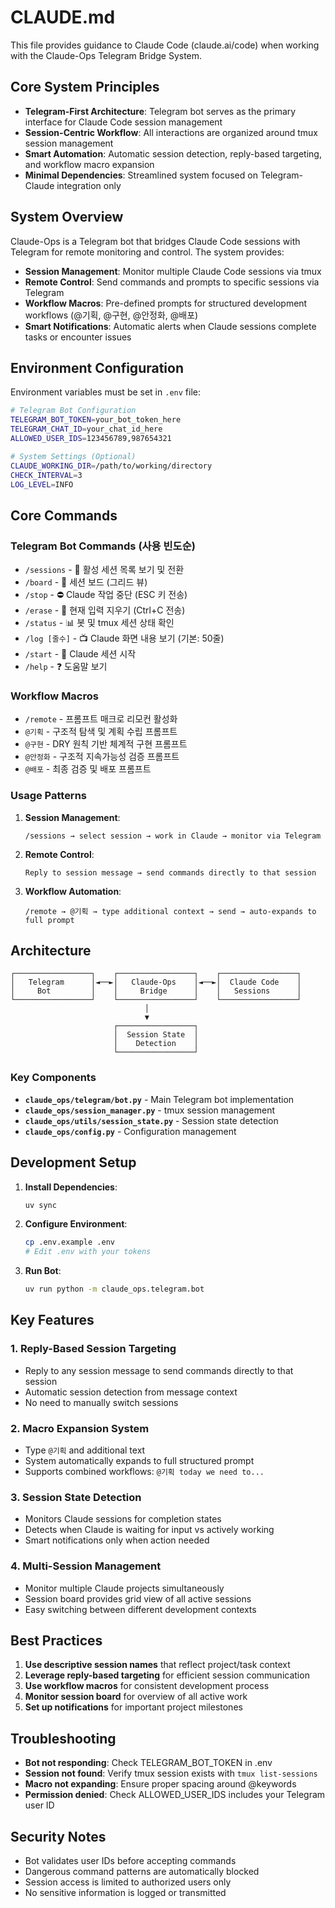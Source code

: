 # CLAUDE.md

This file provides guidance to Claude Code (claude.ai/code) when working with the Claude-Ops Telegram Bridge System.

## Core System Principles

- **Telegram-First Architecture**: Telegram bot serves as the primary interface for Claude Code session management
- **Session-Centric Workflow**: All interactions are organized around tmux session management
- **Smart Automation**: Automatic session detection, reply-based targeting, and workflow macro expansion
- **Minimal Dependencies**: Streamlined system focused on Telegram-Claude integration only

## System Overview

Claude-Ops is a Telegram bot that bridges Claude Code sessions with Telegram for remote monitoring and control. The system provides:

- **Session Management**: Monitor multiple Claude Code sessions via tmux
- **Remote Control**: Send commands and prompts to specific sessions via Telegram
- **Workflow Macros**: Pre-defined prompts for structured development workflows (@기획, @구현, @안정화, @배포)
- **Smart Notifications**: Automatic alerts when Claude sessions complete tasks or encounter issues

## Environment Configuration

Environment variables must be set in `.env` file:

```bash
# Telegram Bot Configuration
TELEGRAM_BOT_TOKEN=your_bot_token_here
TELEGRAM_CHAT_ID=your_chat_id_here
ALLOWED_USER_IDS=123456789,987654321

# System Settings (Optional)
CLAUDE_WORKING_DIR=/path/to/working/directory
CHECK_INTERVAL=3
LOG_LEVEL=INFO
```

## Core Commands

### Telegram Bot Commands (사용 빈도순)

- `/sessions` - 🔄 활성 세션 목록 보기 및 전환
- `/board` - 🎯 세션 보드 (그리드 뷰)  
- `/stop` - ⛔ Claude 작업 중단 (ESC 키 전송)
- `/erase` - 🧹 현재 입력 지우기 (Ctrl+C 전송)
- `/status` - 📊 봇 및 tmux 세션 상태 확인
- `/log [줄수]` - 📺 Claude 화면 내용 보기 (기본: 50줄)
- `/start` - 🚀 Claude 세션 시작
- `/help` - ❓ 도움말 보기

### Workflow Macros

- `/remote` - 프롬프트 매크로 리모컨 활성화
- `@기획` - 구조적 탐색 및 계획 수립 프롬프트
- `@구현` - DRY 원칙 기반 체계적 구현 프롬프트  
- `@안정화` - 구조적 지속가능성 검증 프롬프트
- `@배포` - 최종 검증 및 배포 프롬프트

### Usage Patterns

1. **Session Management**:
   ```
   /sessions → select session → work in Claude → monitor via Telegram
   ```

2. **Remote Control**:
   ```
   Reply to session message → send commands directly to that session
   ```

3. **Workflow Automation**:
   ```
   /remote → @기획 → type additional context → send → auto-expands to full prompt
   ```

## Architecture

```
┌─────────────────┐    ┌─────────────────┐    ┌─────────────────┐
│   Telegram      │◄──►│   Claude-Ops    │◄──►│  Claude Code    │
│     Bot         │    │     Bridge      │    │   Sessions      │
└─────────────────┘    └─────────────────┘    └─────────────────┘
                              │
                              ▼
                       ┌─────────────────┐
                       │  Session State  │
                       │    Detection    │
                       └─────────────────┘
```

### Key Components

- **`claude_ops/telegram/bot.py`** - Main Telegram bot implementation
- **`claude_ops/session_manager.py`** - tmux session management
- **`claude_ops/utils/session_state.py`** - Session state detection
- **`claude_ops/config.py`** - Configuration management

## Development Setup

1. **Install Dependencies**:
   ```bash
   uv sync
   ```

2. **Configure Environment**:
   ```bash
   cp .env.example .env
   # Edit .env with your tokens
   ```

3. **Run Bot**:
   ```bash
   uv run python -m claude_ops.telegram.bot
   ```

## Key Features

### 1. Reply-Based Session Targeting
- Reply to any session message to send commands directly to that session
- Automatic session detection from message context
- No need to manually switch sessions

### 2. Macro Expansion System
- Type `@기획` and additional text
- System automatically expands to full structured prompt
- Supports combined workflows: `@기획 today we need to...`

### 3. Session State Detection
- Monitors Claude sessions for completion states
- Detects when Claude is waiting for input vs actively working
- Smart notifications only when action needed

### 4. Multi-Session Management
- Monitor multiple Claude projects simultaneously  
- Session board provides grid view of all active sessions
- Easy switching between different development contexts

## Best Practices

1. **Use descriptive session names** that reflect project/task context
2. **Leverage reply-based targeting** for efficient session communication
3. **Use workflow macros** for consistent development process
4. **Monitor session board** for overview of all active work
5. **Set up notifications** for important project milestones

## Troubleshooting

- **Bot not responding**: Check TELEGRAM_BOT_TOKEN in .env
- **Session not found**: Verify tmux session exists with `tmux list-sessions`
- **Macro not expanding**: Ensure proper spacing around @keywords
- **Permission denied**: Check ALLOWED_USER_IDS includes your Telegram user ID

## Security Notes

- Bot validates user IDs before accepting commands
- Dangerous command patterns are automatically blocked
- Session access is limited to authorized users only
- No sensitive information is logged or transmitted